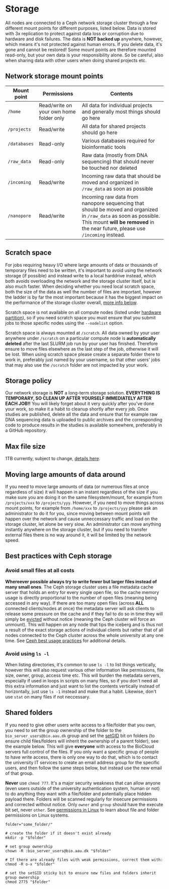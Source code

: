 # Storage
All nodes are connected to a Ceph network storage cluster through a few different mount points for different purposes, listed below. Data is stored with 3x replication to protect against data loss or corruption due to hardware and disk failures. The data is **NOT backed up** anywhere, however, which means it's not protected against human errors. If you delete data, it's gone and cannot be restored! Some mount points are therefore mounted read-only, but your own data is your responsibility alone. So be careful, also when sharing data with other users when doing shared projects etc.

## Network storage mount points

| Mount point | Permissions | Contents |
| --- | --- | --- |
| `/home` | Read/write on your own home folder only | All data for individual projects and generally most things should go here |
| `/projects` | Read/write | All data for shared projects should go here |
| `/databases` | Read-only | Various databases required for bioinformatic tools |
| `/raw_data` | Read-only | Raw data (mostly from DNA sequencing) that should never be touched nor deleted |
| `/incoming` | Read/write | Incoming raw data that should be moved and organized in `/raw_data` as soon as possible |
| `/nanopore` | Read/write | Incoming raw data from nanopore sequencing that should be moved and organized in `/raw_data` as soon as possible. This mount **will be removed** in the near future, please use `/incoming` instead. |

## Scratch space
For jobs requiring heavy I/O where large amounts of data or thousands of temporary files need to be written, it's important to avoid using the network storage (if possible) and instead write to a local harddrive instead, which both avoids overloading the network and the storage cluster itself, but is also much faster. When deciding whether you need local scratch space, both the size of the data as well the number of files are important, however the ladder is by far the most important because it has the biggest impact on the performance of the storage cluster overall, [more info below](#avoid-small-files-at-all-costs).

Scratch space is not available on all compute nodes (listed under [hardware partition](slurm/partitions.md)), so if you need scratch space you must ensure that you submit jobs to those specific nodes using the `--nodelist` option.

Scratch space is always mounted at `/scratch`. All data owned by your user anywhere under `/scratch` on a particular compute node is **automatically deleted** after the last SLURM job run by your user has finished. Therefore ensure to move files elsewhere as the last step of the job, otherwise it will be lost. When using scratch space please create a separate folder there to work in, preferably just named by your username, so that other users' jobs that may also use the `/scratch` folder are not impacted by your work.

## Storage policy
Our network storage is **NOT** a long-term storage solution. **EVERYTHING IS TEMPORARY, SO CLEAN UP AFTER YOURSELF IMMEDIATELY AFTER EACH JOB!!** You will likely forget about it very quickly after you've done your work, so make it a habit to cleanup shortly after every job. Once studies are published, delete all the data and ensure that for example raw DNA sequencing data is uploaded to public archives and the corresponding code to produce results in the studies is available somewhere, preferably in a GitHub repository.

## Max file size
1TB currently, subject to change, [details here](https://docs.ceph.com/en/latest/cephfs/administration/#maximum-file-sizes-and-performance).

## Moving large amounts of data around
If you need to move large amounts of data (or numerous files at once regardless of size) it will happen in an instant regardless of the size if you make sure you are doing it on the same filesystem/mount, for example from `/projects/xxx` to `/projects/yyy`. However, if you need to move things across mount points, for example from `/home/xxx` to `/projects/yyy` please ask an administrator to do it for you, since moving between mount points will happen over the network and cause unneccessary traffic and load on the storage cluster, let alone be very slow. An administrator can move anything instantly anywhere on the storage cluster, but if you need to transfer external files there is no way around it, it will be limited by the network speed.

## Best practices with Ceph storage
### Avoid small files at all costs
**Whereever possible always try to write fewer but larger files instead of many small ones**. The Ceph storage cluster uses a file metadata cache server that holds an entry for every single open file, so the cache memory usage is directly proportional to the number of open files (meaning being accessed in any way). If there are too many open files (across **ALL** connected clients/nodes at once) the metadata server will ask clients to release some pressure on the cache and if they fail to do so in time they will simply be [evicted](https://docs.ceph.com/en/reef/cephfs/eviction/) without notice (meaning the Ceph cluster will force an unmount). This will happen on any node that tips the iceberg and is thus not a result of the exact storage actions of individual clients but rather that of all nodes connected to the Ceph cluster across the whole university at any one time. See [Ceph best usage practices](https://docs.ceph.com/en/reef/cephfs/app-best-practices/) for additional details.

### Avoid using `ls -l`
When listing directories, it's common to use `ls -l` to list things vertically, however this will also request various other information like permissions, file size, owner, group, access time etc. This will burden the metadata servers, especially if used in loops in scripts on many files, so if you don't need all this extra information and just want to list the contents vertically instead of horizontally, just use `ls -1` instead and make that a habit. Likewise, don't use `stat` on many files if not neccessary.

## Shared folders
If you need to give other users write access to a file/folder that you own, you need to set the group ownership of the folder to the `bio_server_users@bio.aau.dk` group and set the [setGID](https://www.geeksforgeeks.org/setuid-setgid-and-sticky-bits-in-linux-file-permissions/) bit on folders (to ensure child files/folders will inherit the ownership of a parent folder), see the example below. This will give **everyone** with access to the BioCloud servers full control of the files. If you only want a specific group of people to have write access, there is only one way to do that, which is to contact the university IT services to create an email address group for the specific users, and then follow the same steps below, but instead use the new email of that group.

**Never** use `chmod 777`. It's a major security weakness that can allow anyone (even users outside of the university authentication system, human or not) to do anything they want with a file/folder and potentially place hidden payload there. Folders will be scanned regularly for insecure permissions and corrected without notice. Only `owner` and `group` should have the execute bit set, never `other`. See [permissions in Linux](https://www.geeksforgeeks.org/permissions-in-linux/) to learn about file and folder permissions on Linux systems.

```
folder="some_folder/"

# create the folder if it doesn't exist already
mkdir -p "$folder"

# set group ownership
chown -R :bio_server_users@bio.aau.dk "$folder"

# If there are already files with weak permissions, correct them with:
chmod -R o-x "$folder"

# set the setGID sticky bit to ensure new files and folders inherit group ownership
chmod 2775 "$folder"
```
